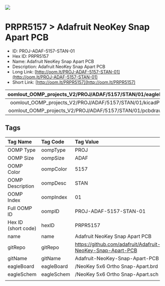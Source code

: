 


  
![][im]
# PRPR5157 > Adafruit NeoKey Snap Apart PCB

- ID: PROJ-ADAF-5157-STAN-01
- Hex ID: PRPR5157
- Name: Adafruit NeoKey Snap Apart PCB
- Description: Adafruit NeoKey Snap Apart PCB
- Long Link: [http://oom.lt/PROJ-ADAF-5157-STAN-01](http://oom.lt/PROJ-ADAF-5157-STAN-01)
- Short Link: [http://oom.lt/PRPR5157](http://oom.lt/PRPR5157)
  

|oomlout_OOMP_projects_V2/PROJ/ADAF/5157/STAN/01/eagleImage.png|oomlout_OOMP_projects_V2/PROJ/ADAF/5157/STAN/01/eagleSchemImage.png|oomlout_OOMP_projects_V2/PROJ/ADAF/5157/STAN/01/kicadPcb3dFront.png|oomlout_OOMP_projects_V2/PROJ/ADAF/5157/STAN/01/kicadPcb3dBack.png|
| :---: | :---: | :---: | :---: |
|oomlout_OOMP_projects_V2/PROJ/ADAF/5157/STAN/01/kicadPcb3d.png|oomlout_OOMP_projects_V2/PROJ/ADAF/5157/STAN/01/bomBack.png|oomlout_OOMP_projects_V2/PROJ/ADAF/5157/STAN/01/bomFront.png|oomlout_OOMP_projects_V2/PROJ/ADAF/5157/STAN/01/pcbdraw.svg|
|oomlout_OOMP_projects_V2/PROJ/ADAF/5157/STAN/01/pcbdrawBack.svg||||

## Tags
  

|Tag Name|Tag Code|Tag Value|
| :--- | :--- | :--- |
|OOMP Type|oompType|PROJ|
|OOMP Size|oompSize|ADAF|
|OOMP Color|oompColor|5157|
|OOMP Description|oompDesc|STAN|
|OOMP Index|oompIndex|01|
|Full OOMP ID|oompID|PROJ-ADAF-5157-STAN-01|
|Hex ID (short code)|hexID|PRPR5157|
|name|name|Adafruit NeoKey Snap Apart PCB|
|gitRepo|gitRepo|https://github.com/adafruit/Adafruit-NeoKey-Snap-Apart-PCB|
|gitName|gitName|Adafruit-NeoKey-Snap-Apart-PCB|
|eagleBoard|eagleBoard|/NeoKey 5x6 Ortho Snap-Apart.brd|
|eagleSchem|eagleSchem|/NeoKey 5x6 Ortho Snap-Apart.sch|
||||



[im]: PROJ/ADAF/5157/STAN/01/kicadPcb3d_450.png
